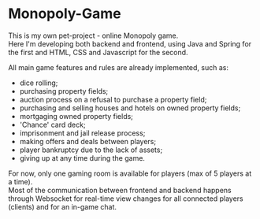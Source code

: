 # Monopoly-Game

This is my own pet-project - online Monopoly game.  
Here I'm developing both backend and frontend, using Java and Spring for the first and HTML, CSS and Javascript for the second.

All main game features and rules are already implemented, such as:
- dice rolling;
- purchasing property fields;
- auction process on a refusal to purchase a property field;
- purchasing and selling houses and hotels on owned property fields;
- mortgaging owned property fields;
- 'Chance' card deck;
- imprisonment and jail release process;
- making offers and deals between players;
- player bankruptcy due to the lack of assets;
- giving up at any time during the game.

For now, only one gaming room is available for players (max of 5 players at a time).  
Most of the communication between frontend and backend happens through Websocket for real-time view changes for all connected players (clients) and for an in-game chat.